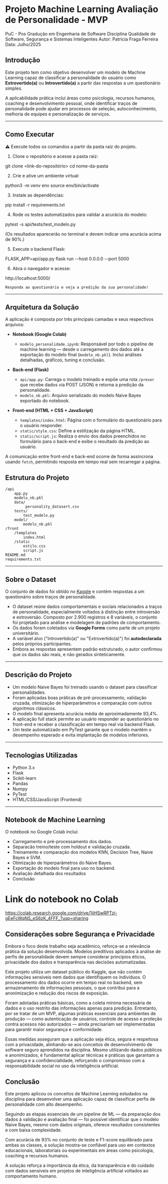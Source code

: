 # Projeto Machine Learning Avaliação de Personalidade - MVP
PuC - Pos Gradução em Engenharia de Software
Disciplina Qualidade de Software, Segurança e Sistemas Inteligentes
Autor: Patricia Fraga Ferreira
Data: Julho/2025

## Introdução 

Este projeto tem como objetivo desenvolver um modelo de Machine Learning capaz de classificar a personalidade do usuário como **Extrovertido(a)** ou **Introvertido(a)** a partir das respostas a um questionário simples.

A aplicabilidade prática inclui áreas como psicologia, recursos humanos, coaching e desenvolvimento pessoal, onde identificar traços de personalidade pode ajudar em processos de seleção, autoconhecimento, melhoria de equipes e personalização de serviços.

---

## Como Executar

⚠️ Execute todos os comandos a partir da pasta raiz do projeto.

1) Clone o repositório e acesse a pasta raiz:

git clone <link-do-repositório>
cd nome-da-pasta

2) Crie e ative um ambiente virtual:

python3 -m venv env
source env/bin/activate

3) Instale as dependências:

pip install -r requirements.txt

4) Rode os testes automatizados para validar a acurácia do modelo:

pytest -s api/tests/test_modelo.py

(Os resultados aparecerão no terminal e devem indicar uma acurácia acima de 90%.)

5) Execute o backend Flask:

FLASK_APP=api/app.py flask run --host 0.0.0.0 --port 5000

6) Abra o navegador e acesse:

http://localhost:5000/

    Responda ao questionário e veja a predição da sua personalidade!

---

##  Arquitetura da Solução

A aplicação é composta por três principais camadas e seus respectivos arquivos:

- **Notebook (Google Colab)**  
  - `modelo_personalidade.ipynb`: Responsável por todo o pipeline de machine learning — desde o carregamento dos dados até a exportação do modelo final (`modelo_nb.pkl`). Inclui análises detalhadas, gráficos, tuning e conclusão.

- **Back-end (Flask)**  
  - `api/app.py`: Carrega o modelo treinado e expõe uma rota `/prever` que recebe dados via POST (JSON) e retorna a predição da personalidade.
  - `modelo_nb.pkl`: Arquivo serializado do modelo Naive Bayes exportado do notebook.

- **Front-end (HTML + CSS + JavaScript)**  
  - `templates/index.html`: Página com o formulário do questionário para o usuário responder.
  - `static/style.css`: Define a estilização da página HTML.
  - `static/script.js`: Realiza o envio dos dados preenchidos no formulário para o back-end e exibe o resultado da predição ao usuário.

A comunicação entre front-end e back-end ocorre de forma assíncrona usando `fetch`, permitindo resposta em tempo real sem recarregar a página.


## Estrutura do Projeto

```
/api
    app.py
    modelo_nb.pkl
    data/
         personality_datasert.csv
    tests/
        test_modelo.py
    model/
        modelo_nb.pkl
/front
    /templates
        index.html
    /static
        estilo.css
        script.js
README.md
requirements.txt
```

---

## Sobre o Dataset

O conjunto de dados foi obtido no [Kaggle](https://www.kaggle.com/datasets/rakeshkapilavai/extrovert-vs-introvert-behavior-data/data) e contém respostas a um questionário sobre traços de personalidade.

- O dataset reúne dados comportamentais e sociais relacionados a traços de personalidade, especialmente voltados à distinção entre introversão e extroversão. Composto por 2.900 registros e 8 variáveis, o conjunto foi projetado para análise e modelagem de padrões de comportamento.
- Os dados foram coletados via **Google Forms** como parte de um projeto universitário.
- A variável alvo ("Introvertido(a)" ou "Extrovertido(a)") foi **autodeclarada** pelos próprios participantes.
- Embora as respostas apresentem padrão estruturado, o autor confirmou que os dados são reais, e não gerados sinteticamente.

---

## Descrição do Projeto

- Um modelo Naive Bayes foi treinado usando o dataset para classificar personalidades.
- Foram aplicadas boas práticas de pré-processamento, validação cruzada, otimização de hiperparâmetros e comparação com outros algoritmos clássicos.
- O modelo final apresenta acurácia média de aproximadamente 93,4%.
- A aplicação full stack permite ao usuário responder ao questionário no front-end e receber a classificação em tempo real via backend Flask.
- Um teste automatizado em PyTest garante que o modelo mantém o desempenho esperado e evita implantação de modelos inferiores.

---

## Tecnologias Utilizadas

- Python 3.x
- Flask
- Scikit-learn
- Pandas
- Numpy
- PyTest
- HTML/CSS/JavaScript (Frontend)

---


## Notebook de Machine Learning

O notebook no Google Colab inclui:

- Carregamento e pré-processamento dos dados.
- Separacão treino/teste com holdout e validação cruzada.
- Treinamento e comparação dos modelos KNN, Decision Tree, Naive Bayes e SVM.
- Otimização de hiperparâmetros do Naive Bayes.
- Exportação do modelo final para uso no backend.
- Avaliação detalhada dos resultados
- Conclusão

# Link do notebook no Colab
https://colab.research.google.com/drive/1ijHSwRPTzj-gEeFcWqNS_eS6zK_4FFF_?usp=sharing

## Considerações sobre Segurança e Privacidade
Embora o foco deste trabalho seja acadêmico, reforça-se a relevância prática da solução desenvolvida. Modelos preditivos aplicados à análise de perfis de personalidade devem sempre considerar princípios éticos, privacidade dos dados e transparência nas decisões automatizadas.

Este projeto utiliza um dataset público do Kaggle, que não contém informações sensíveis nem dados que identifiquem os indivíduos. O processamento dos dados ocorre em tempo real no backend, sem armazenamento de informações pessoais, o que contribui para a anonimização e redução dos riscos de exposição.

Foram adotadas práticas básicas, como a coleta mínima necessária de dados e o uso restrito das informações apenas para predição. Entretanto, por se tratar de um MVP, algumas práticas essenciais para ambientes de produção — como autenticação de usuários, controle de acesso e proteção contra acessos não autorizados — ainda precisariam ser implementadas para garantir maior segurança e conformidade.

Essas medidas asseguram que a aplicação seja ética, segura e respeitosa com a privacidade, alinhando-se aos conceitos de desenvolvimento de software seguro aprendidos na disciplina. Mesmo utilizando dados públicos e anonimizados, é fundamental aplicar técnicas e práticas que garantam a segurança e a confidencialidade, reforçando o compromisso com a responsabilidade social no uso da inteligência artificial.

## Conclusão

Este projeto aplicou os conceitos de Machine Learning estudados na disciplina para desenvolver uma aplicação capaz de classificar perfis de personalidade com alto desempenho.

Seguindo as etapas essenciais de um pipeline de ML — da preparação dos dados à validação e avaliação final — foi possível identificar que o modelo Naive Bayes, mesmo com dados originais, oferece resultados consistentes e com baixa complexidade.

Com acurácia de 93% no conjunto de teste e F1-score equilibrado para ambas as classes, a solução mostra-se confiável para uso em contextos educacionais, laboratoriais ou experimentais em áreas como psicologia, coaching e recursos humanos.

A solução reforça a importância da ética, da transparência e do cuidado com dados sensíveis em projetos de inteligência artificial voltados ao comportamento humano.